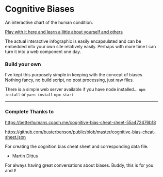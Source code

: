 # Cognitive Biases #

An interactive chart of the human condition.

[Play with it here and learn a little about yourself and others](https://designerzen.github.io/biases/)

The actual interactive infographic is easily encapsulated and can be embedded into your own site relatively easily. Perhaps with more time I can turn it into a web component one day.

### Build your own ###

I've kept this purposely simple in keeping with the concept of biases.
Nothing fancy, no build script, no post processing, just raw files.

There is a simple web server available if you have node installed...
```npm install``` or ```yarn install```
```npm start```


------

### Complete Thanks to ###

https://betterhumans.coach.me/cognitive-bias-cheat-sheet-55a472476b18

https://github.com/busterbenson/public/blob/master/cognitive-bias-cheat-sheet.json

For creating the cognition bias cheat sheet and corresponding data file.

* Martin Dittus

For always having great conversations about biases. Buddy, this is for you and I!
